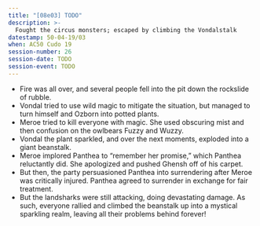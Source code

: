 ```yaml
---
title: "[08e03] TODO"
description: >-
  Fought the circus monsters; escaped by climbing the Vondalstalk
datestamp: 50-04-19/03
when: AC50 Cudo 19
session-number: 26
session-date: TODO
session-event: TODO
---
```


* Fire was all over, and several people fell into the pit down the rockslide of rubble.
* Vondal tried to use wild magic to mitigate the situation, but managed to turn himself and Ozborn into potted plants.
* Meroe tried to kill everyone with magic. She used obscuring mist and then confusion on the owlbears Fuzzy and Wuzzy.
* Vondal the plant sparkled, and over the next moments, exploded into a giant beanstalk.
* Meroe implored Panthea to “remember her promise,” which Panthea reluctantly did. She apologized and pushed Ghensh off of his carpet.
* But then, the party persuasioned Panthea into surrendering after Meroe was critically injured. Panthea agreed to surrender in exchange for fair treatment.
* But the landsharks were still attacking, doing devastating damage. As such, everyone rallied and climbed the beanstalk up into a mystical sparkling realm, leaving all their problems behind forever!
